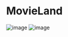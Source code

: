 # MovieLand

![image](https://media.discordapp.net/attachments/257971465637330945/1089702973858385960/image.png?width=1416&height=670)
![image](https://media.discordapp.net/attachments/257971465637330945/1089703637552472224/image.png?width=1416&height=670)
